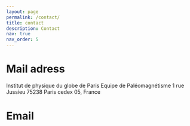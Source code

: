 ```yaml
---
layout: page
permalink: /contact/
title: contact
description: Contact
nav: true
nav_order: 5
---
```


# Mail adress
Institut de physique du globe de Paris
Equipe de Paléomagnétisme
1 rue Jussieu
75238 Paris cedex 05, France

# Email
